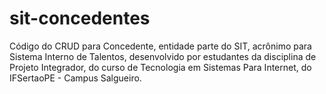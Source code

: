 # sit-concedentes
Código do CRUD para Concedente, entidade parte do SIT, acrônimo para Sistema Interno de Talentos, desenvolvido por estudantes da disciplina de Projeto Integrador, do curso de Tecnologia em Sistemas Para Internet, do IFSertaoPE - Campus Salgueiro.
